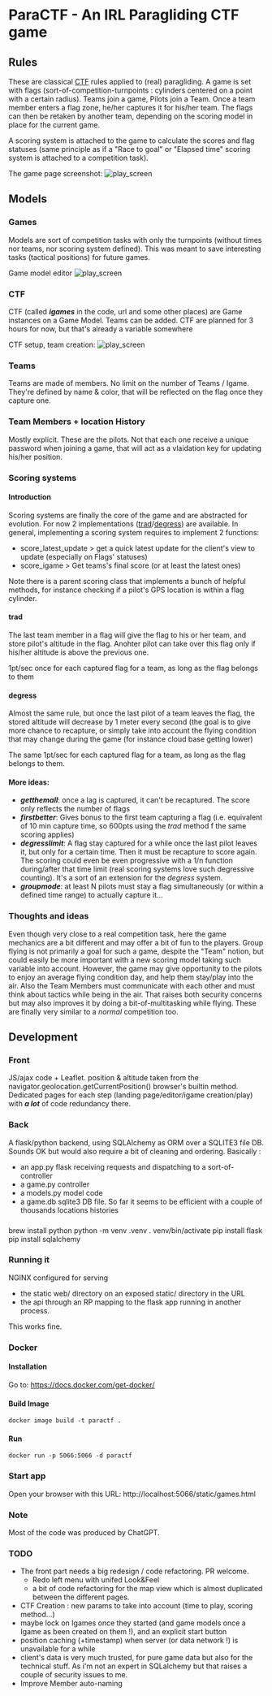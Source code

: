 # ParaCTF - An IRL Paragliding CTF game

## Rules
These are classical [CTF](https://en.wikipedia.org/wiki/Capture_the_flag) rules applied to (real) paragliding. A game is set with flags (sort-of-competition-turnpoints : cylinders centered on a point with a certain radius). Teams join a game, Pilots join a Team. Once a team member enters a flag zone, he/her captures it for his/her team. The flags can then be retaken by another team, depending on the scoring model in place for the current game. 

A scoring system is attached to the game to calculate the scores and flag statuses (same principle as if a "Race to goal" or "Elapsed time" scoring system is attached to a competition task).

The game page screenshot:
![play_screen](doc_images/play.png)

## Models
### Games

Models are sort of competition tasks with only the turnpoints (without times nor teams, nor scoring system defined). This was meant to save interesting tasks (tactical positions) for future games.

Game model editor
![play_screen](doc_images/editor.png)

### CTF

CTF (called ***igames*** in the code, url and some other places) are Game instances on a Game Model. Teams can be added.
CTF are planned for 3 hours for now, but that's already a variable somewhere

CTF setup, team creation:
![play_screen](doc_images/game.png)


### Teams
Teams are made of members. No limit on the number of Teams / Igame. They're defined by name & color, that will be reflected on the flag once they capture one.

### Team Members + location History
Mostly explicit. These are the pilots. Not that each one receive a unique password when joining a game, that will act as a vlaidation key for updating his/her position.


### Scoring systems
#### Introduction
Scoring systems are finally the core of the game and are abstracted for evolution. For now 2 implementations ([trad](#trad)/[degress](degress)) are available.
In general, implementing a scoring system requires to implement 2 functions:
- score_latest_update > get a quick latest update for the client's view to update (especially on Flags' statuses)
- score_igame > Get teams's final score (or at least the latest ones)

Note there is a parent scoring class that implements a bunch of helpful methods, for instance checking if a pilot's GPS location is within a flag cylinder.
  
#### trad
The last team member in a flag will give the flag to his or her team, and store pilot's altitude in the flag. Anohter pilot can take over this flag only if his/her altitude is above the previous one.

1pt/sec once for each captured flag for a team, as long as the flag belongs to them

#### degress
Almost the same rule, but once the last pilot of a team leaves the flag, the stored altitude will decrease by 1 meter every second (the goal is to give more chance to recapture, or simply take into account the flying condition that may change during the game (for instance cloud base getting lower)

The same 1pt/sec for each captured flag for a team, as long as the flag belongs to them.

#### More ideas:
- ***getthemall***: once a lag is captured, it can't be recaptured. The score only reflects the number of flags
- ***firstbetter***: Gives bonus to the first team capturing a flag (i.e. equivalent of 10 min capture time, so 600pts using the *trad* method f the same scoring applies)
- ***degresslimit***: A flag stay captured for a while once the last pilot leaves it, but only for a certain time. Then it must be recapture to score again. The scoring could even be even progressive with a 1/n function during/after that time limit (real scoring systems love such degressive counting). It's a sort of an extension for the *degress* system.
- ***groupmode***: at least N pilots must stay a flag simultaneously (or within a defined time range) to actually capture it... 

### Thoughts and ideas
Even though very close to a real competition task, here the game mechanics are a bit different and may offer a bit of fun to the players. Group flying is not primarily a goal for such a game, despite the "Team" notion, but could easily be more important with a new scoring model taking such variable into account.
However, the game may give opportunity to the pilots to enjoy an average flying condition day, and help them stay/play into the air. Also the Team Members must communicate with each other and must think about tactics while being in the air. That raises both security concerns but may also improves it by doing a bit-of-multitasking while flying. These are finally very similar to a *normal* competition too.

## Development 

### Front
JS/ajax code + Leaflet. position & altitude taken from the navigator.geolocation.getCurrentPosition() browser's builtin method.
Dedicated pages for each step (landing page/editor/igame creation/play) with ***a lot*** of code redundancy there.

### Back
A flask/python backend, using SQLAlchemy as ORM over a SQLITE3 file DB. Sounds OK but would also require a bit of cleaning and ordering.
Basically :
- an app.py flask receiving requests and dispatching to a sort-of-controller
- a game.py controller
- a models.py model code
- a game.db sqlite3 DB file. So far it seems to be efficient with a couple of thousands locations histories

### ###
brew install python
python -m venv .venv
. venv/bin/activate
pip install flask
pip install sqlalchemy

### Running it
NGINX configured for serving
- the static web/ directory on an exposed static/ directory in the URL
- the api through an RP mapping to the flask app running in another process.

This works fine.

### Docker
#### Installation
Go to: https://docs.docker.com/get-docker/
#### Build Image
` docker image build -t paractf . `
#### Run
` docker run -p 5066:5066 -d paractf `

### Start app
Open your browser with this URL: http://localhost:5066/static/games.html

### Note
Most of the code was produced by ChatGPT.

### TODO
- The front part needs a big redesign / code refactoring. PR welcome.
    - Redo left menu with unifed Look&Feel
    - a bit of code refactoring for the map view which is almost duplicated between the different pages.
- CTF Creation : new params to take into account (time to play, scoring method...)
- maybe lock on Igames once they started (and game models once a Igame as been created on them !), and an explicit start button
- position caching (+timestamp) when server (or data network !) is unavailable for a while
- client's data is very much trusted, for pure game data but also for the technical stuff. As i'm not an expert in SQLalchemy but that raises a couple of security issues to me.
- Improve Member auto-naming
